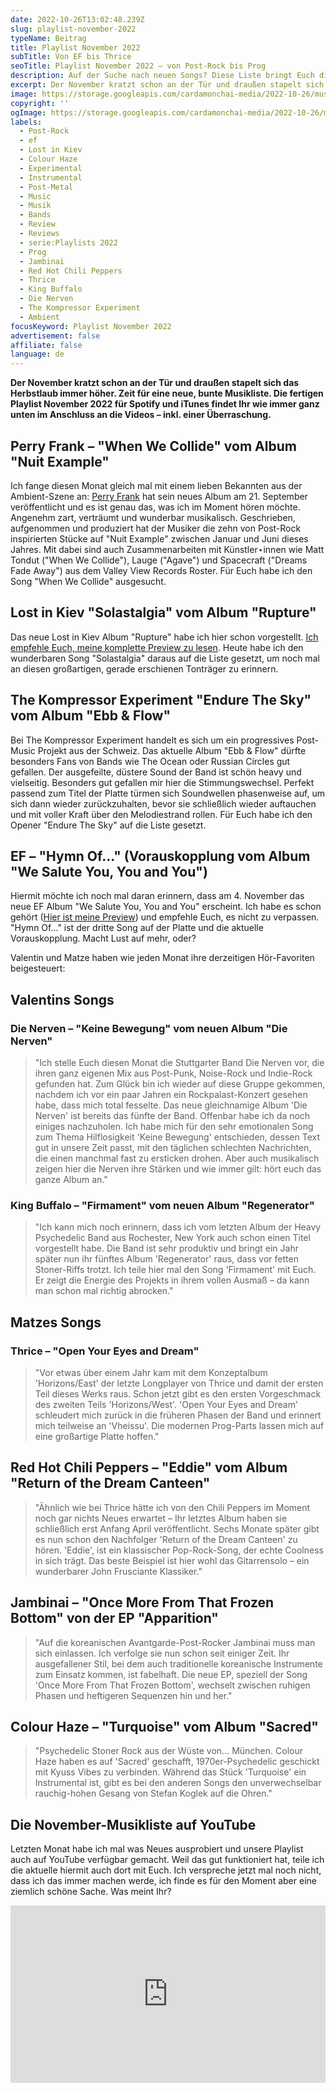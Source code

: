 ```yaml
---
date: 2022-10-26T13:02:48.239Z
slug: playlist-november-2022
typeName: Beitrag
title: Playlist November 2022
subTitle: Von EF bis Thrice
seoTitle: Playlist November 2022 – von Post-Rock bis Prog
description: Auf der Suche nach neuen Songs? Diese Liste bringt Euch die aktuellsten Perlen von Post-Rock bis Prog.
excerpt: Der November kratzt schon an der Tür und draußen stapelt sich das Herbstlaub immer höher. Zeit für eine neue, bunte Musikliste von Ambient bis Post-Rock und von Prog bis Post-Metal und ein paar spannende News aus der Musik-Szene.
image: https://storage.googleapis.com/cardamonchai-media/2022-10-26/musikliste-november-2022-jpeg-imagine-080808_56545c_1024_768/640.webp
copyright: ''
ogImage: https://storage.googleapis.com/cardamonchai-media/2022-10-26/musikliste-november-fb-jpeg-imagine-080808_54545e_1200_628/640.webp
labels:
  - Post-Rock
  - ef
  - Lost in Kiev
  - Colour Haze
  - Experimental
  - Instrumental
  - Post-Metal
  - Music
  - Musik
  - Bands
  - Review
  - Reviews
  - serie:Playlists 2022
  - Prog
  - Jambinai
  - Red Hot Chili Peppers
  - Thrice
  - King Buffalo
  - Die Nerven
  - The Kompressor Experiment
  - Ambient
focusKeyword: Playlist November 2022
advertisement: false
affiliate: false
language: de
---
```


**Der November kratzt schon an der Tür und draußen stapelt sich das Herbstlaub immer höher. Zeit für eine neue, bunte Musikliste. Die fertigen Playlist November 2022 für Spotify und iTunes findet Ihr wie immer ganz unten im Anschluss an die Videos – inkl. einer Überraschung.**

## Perry Frank – "When We Collide" vom Album "Nuit Example"

Ich fange diesen Monat gleich mal mit einem lieben Bekannten aus der Ambient-Szene an: [Perry Frank](/2020/11/perry-frank-interview/) hat sein neues Album am 21. September veröffentlicht und es ist genau das, was ich im Moment hören möchte. Angenehm zart, verträumt und wunderbar musikalisch. Geschrieben, aufgenommen und produziert hat der Musiker die zehn von Post-Rock inspirierten Stücke auf "Nuit Example" zwischen Januar und Juni dieses Jahres. Mit dabei sind auch Zusammenarbeiten mit Künstler⋆innen wie Matt Tondut ("When We Collide"), Lauge ("Agave") und Spacecraft ("Dreams Fade Away") aus dem Valley View Records Roster. Für Euch habe ich den Song "When We Collide" ausgesucht.

<YouTube id="b_czbZONqg8" />

## Lost in Kiev "Solastalgia" vom Album "Rupture"

Das neue Lost in Kiev Album "Rupture" habe ich hier schon vorgestellt. [Ich empfehle Euch, meine komplette Preview zu lesen](/2022/08/lost-in-kiev-rupture/). Heute habe ich den wunderbaren Song "Solastalgia" daraus auf die Liste gesetzt, um noch mal an diesen großartigen, gerade erschienen Tonträger zu erinnern.

<YouTube id="LbL7kZzlpcg" />

## The Kompressor Experiment "Endure The Sky" vom Album "Ebb & Flow"

Bei The Kompressor Experiment handelt es sich um ein progressives Post-Music Projekt aus der Schweiz. Das aktuelle Album "Ebb & Flow" dürfte besonders Fans von Bands wie The Ocean oder Russian Circles gut gefallen. Der ausgefeilte, düstere Sound der Band ist schön heavy und vielseitig. Besonders gut gefallen mir hier die Stimmungswechsel. Perfekt passend zum Titel der Platte türmen sich Soundwellen phasenweise auf, um sich dann wieder zurückzuhalten, bevor sie schließlich wieder auftauchen und mit voller Kraft über den Melodiestrand rollen. Für Euch habe ich den Opener "Endure The Sky" auf die Liste gesetzt.

<YouTube id="7TwNBSYecb0" />

## EF – "Hymn Of..." (Vorauskopplung vom Album "We Salute You, You and You")

Hiermit möchte ich noch mal daran erinnern, dass am 4. November das neue EF Album "We Salute You, You and You" erscheint. Ich habe es schon gehört ([Hier ist meine Preview](/2022/06/ef-we-salute-you-you-and-you/)) und empfehle Euch, es nicht zu verpassen. "Hymn Of..." ist der dritte Song auf der Platte und die aktuelle Vorauskopplung. Macht Lust auf mehr, oder?

<YouTube id="Cyl4JTb4MbI" />

Valentin und Matze haben wie jeden Monat ihre derzeitigen Hör-Favoriten beigesteuert:

## Valentins Songs

### Die Nerven – "Keine Bewegung" vom neuen Album "Die Nerven"

> "Ich stelle Euch diesen Monat die Stuttgarter Band Die Nerven vor, die ihren ganz eigenen Mix aus Post-Punk, Noise-Rock und Indie-Rock gefunden hat. Zum Glück bin ich wieder auf diese Gruppe gekommen, nachdem ich vor ein paar Jahren ein Rockpalast-Konzert gesehen habe, dass mich total fesselte. Das neue gleichnamige Album 'Die Nerven' ist bereits das fünfte der Band. Offenbar habe ich da noch einiges nachzuholen. Ich habe mich für den sehr emotionalen Song zum Thema Hilflosigkeit 'Keine Bewegung' entschieden, dessen Text gut in unsere Zeit passt, mit den täglichen schlechten Nachrichten, die einen manchmal fast zu ersticken drohen. Aber auch musikalisch zeigen hier die Nerven ihre Stärken und wie immer gilt: hört euch das ganze Album an."

<YouTube id="gxJnrlqILq0" />

### King Buffalo – "Firmament" vom neuen Album "Regenerator"

> "Ich kann mich noch erinnern, dass ich vom letzten Album der Heavy Psychedelic Band aus Rochester, New York auch schon einen Titel vorgestellt habe. Die Band ist sehr produktiv und bringt ein Jahr später nun ihr fünftes Album 'Regenerator' raus, dass vor fetten Stoner-Riffs trotzt. Ich teile hier mal den Song 'Firmament' mit Euch. Er zeigt die Energie des Projekts in ihrem vollen Ausmaß – da kann man schon mal richtig abrocken."

<YouTube id="Z321CYdW7sc" />

## Matzes Songs

### Thrice – "Open Your Eyes and Dream"

> "Vor etwas über einem Jahr kam mit dem Konzeptalbum 'Horizons/East' der letzte Longplayer von Thrice und damit der ersten Teil dieses Werks raus. Schon jetzt gibt es den ersten Vorgeschmack des zweiten Teils 'Horizons/West'. 'Open Your Eyes and Dream' schleudert mich zurück in die früheren Phasen der Band und erinnert mich teilweise an 'Vheissu'. Die modernen Prog-Parts lassen mich auf eine großartige Platte hoffen."

<YouTube id="DrdO_Rv2e4Q" />

## Red Hot Chili Peppers – "Eddie" vom Album "Return of the Dream Canteen"

> "Ähnlich wie bei Thrice hätte ich von den Chili Peppers im Moment noch gar nichts Neues erwartet – Ihr letztes Album haben sie schließlich erst Anfang April veröffentlicht. Sechs Monate später gibt es nun schon den Nachfolger 'Return of the Dream Canteen' zu hören. 'Eddie', ist ein klassischer Pop-Rock-Song, der echte Coolness in sich trägt. Das beste Beispiel ist hier wohl das Gitarrensolo – ein wunderbarer John Frusciante Klassiker."

<YouTube id="pXMEXCT5ohY" />

## Jambinai – "Once More From That Frozen Bottom" von der EP "Apparition"

> "Auf die koreanischen Avantgarde-Post-Rocker Jambinai muss man sich einlassen. Ich verfolge sie nun schon seit einiger Zeit. Ihr ausgefallener Stil, bei dem auch traditionelle koreanische Instrumente zum Einsatz kommen, ist fabelhaft. Die neue EP, speziell der Song 'Once More From That Frozen Bottom', wechselt zwischen ruhigen Phasen und heftigeren Sequenzen hin und her."

<YouTube id="1QRQUWi7j6E" />

## Colour Haze – "Turquoise" vom Album "Sacred"

> "Psychedelic Stoner Rock aus der Wüste von... München. Colour Haze haben es auf 'Sacred' geschafft, 1970er-Psychedelic geschickt mit Kyuss Vibes zu verbinden. Während das Stück 'Turquoise' ein Instrumental ist, gibt es bei den anderen Songs den unverwechselbar rauchig-hohen Gesang von Stefan Koglek auf die Ohren."

<YouTube id="B2tB2qGhacg" />

<Playlist
  spotify="3lUl6m9TLTo5j4MXUtUfQX?si=dff8c9dcfa4b4dba"
  itunes="2022-10-26-rock-n-roll-vegan/pl.u-KLXWtvegag0"
/>

## Die November-Musikliste auf YouTube

Letzten Monat habe ich mal was Neues ausprobiert und unsere Playlist auch auf YouTube verfügbar gemacht. Weil das gut funktioniert hat, teile ich die aktuelle hiermit auch dort mit Euch. Ich verspreche jetzt mal noch nicht, dass ich das immer machen werde, ich finde es für den Moment aber eine ziemlich schöne Sache. Was meint Ihr?

<iframe
  style="aspect-ratio: 16 / 9; width: 100%"
  src="https://www.youtube.com/embed/videoseries?list=PLGfxe66d_oUKNaB3oO215-3sv0ph13QP4"
  title="YouTube video player"
  frameborder="0"
  allow="accelerometer; autoplay; clipboard-write; encrypted-media; gyroscope; picture-in-picture"
  allowfullscreen
></iframe>
